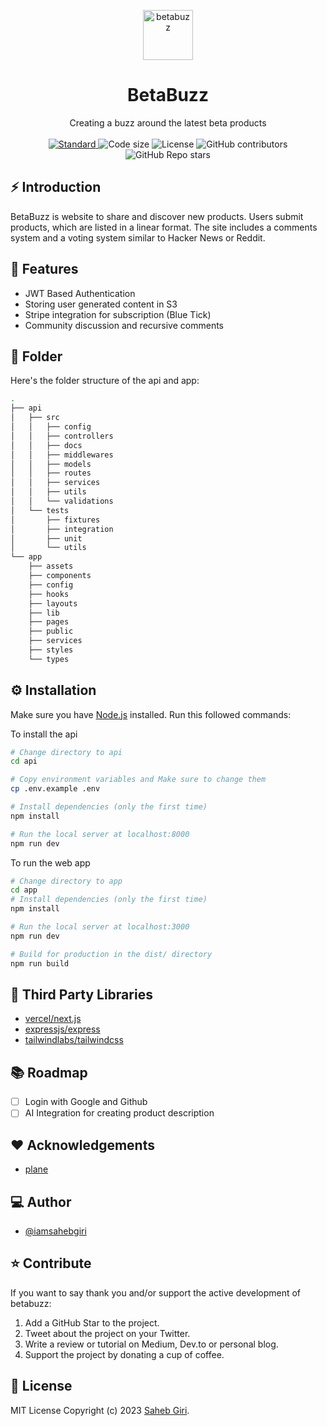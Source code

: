 <p align="center">
  <a href="https://github.com/iamsahebgiri/betabuzz">
    <img alt="betabuzz" height="80" src="https://raw.githubusercontent.com/iamsahebgiri/betabuzz/main/app/public/favicon.png">
  </a>
</p>
<h1 align="center">BetaBuzz</h1>

<div align="center">
Creating a buzz around the latest beta products
</div>

<br />

<div align="center">
  <a href="https://standardjs.com">
    <img src="https://img.shields.io/badge/code%20style-standard-brightgreen.svg?style=flat-square"
      alt="Standard" />
  </a>
  
  <img src="https://img.shields.io/github/languages/code-size/iamsahebgiri/betabuzz?style=flat-square" alt="Code size" />

  <img src="https://img.shields.io/github/license/iamsahebgiri/betabuzz?style=flat-square" alt="License" />

  <img alt="GitHub contributors" src="https://img.shields.io/github/contributors/iamsahebgiri/betabuzz?style=flat-square">

  <img alt="GitHub Repo stars" src="https://img.shields.io/github/stars/iamsahebgiri/betabuzz?style=social">
</div>

## ⚡️ Introduction

BetaBuzz is website to share and discover new products. Users submit products, which are listed in a linear format. The site includes a comments system and a voting system similar to Hacker News or Reddit.

## 🎯 Features

- JWT Based Authentication
- Storing user generated content in S3
- Stripe integration for subscription (Blue Tick)
- Community discussion and recursive comments


## 📁 Folder 

Here's the folder structure of the api and app:

```sh
.
├── api
│   ├── src
│   │   ├── config
│   │   ├── controllers
│   │   ├── docs
│   │   ├── middlewares
│   │   ├── models
│   │   ├── routes
│   │   ├── services
│   │   ├── utils
│   │   └── validations
│   └── tests
│       ├── fixtures
│       ├── integration
│       ├── unit
│       └── utils
└── app
    ├── assets
    ├── components
    ├── config
    ├── hooks
    ├── layouts
    ├── lib
    ├── pages
    ├── public
    ├── services
    ├── styles
    └── types

```
## ⚙️ Installation

Make sure you have [Node.js](https://nodejs.org/en/download/) installed.
Run this followed commands:

To install the api
```bash
# Change directory to api
cd api

# Copy environment variables and Make sure to change them 
cp .env.example .env

# Install dependencies (only the first time)
npm install

# Run the local server at localhost:8000
npm run dev
```

To run the web app

```sh
# Change directory to app
cd app
# Install dependencies (only the first time)
npm install

# Run the local server at localhost:3000
npm run dev

# Build for production in the dist/ directory
npm run build
```

## 🌱 Third Party Libraries

- [vercel/next.js](https://github.com/vercel/next.js)
- [expressjs/express](https://github.com/expressjs/express)
- [tailwindlabs/tailwindcss](https://github.com/tailwindlabs/tailwindcss)

## 📚️ Roadmap

- [ ] Login with Google and Github
- [ ] AI Integration for creating product description

## ❤️ Acknowledgements

- [plane](https://github.com/makeplane/plane)

## ‍💻 Author

- [@iamsahebgiri](https://github.com/iamsahebgiri)

## ⭐️ Contribute

If you want to say thank you and/or support the active development of betabuzz:

1. Add a GitHub Star to the project.
2. Tweet about the project on your Twitter.
3. Write a review or tutorial on Medium, Dev.to or personal blog.
4. Support the project by donating a cup of coffee.

## 🧾 License

MIT License Copyright (c) 2023 [Saheb Giri](https://github.com/iamsahebgiri).
